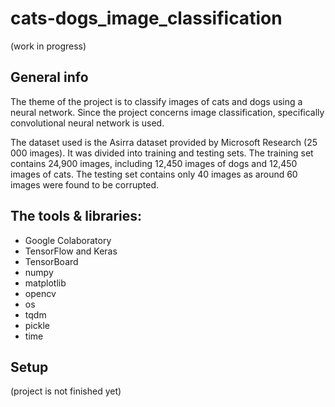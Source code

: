 # cats-dogs_image_classification

(work in progress)

## General info
The theme of the project is to classify images of cats and dogs using a neural network. Since the project concerns image classification, specifically convolutional neural network is used. 

The dataset used is the Asirra dataset provided by Microsoft Research (25 000 images). It was divided into training and testing sets. The training set contains 24,900 images, including 12,450 images of dogs and 12,450 images of cats. The testing set contains only 40 images as around 60 images were found to be corrupted. 

## The tools & libraries:
- Google Colaboratory
- TensorFlow and Keras
- TensorBoard 
- numpy
- matplotlib
- opencv
- os
- tqdm
- pickle
- time

## Setup
(project is not finished yet)
